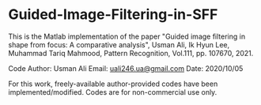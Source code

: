 # Guided-Image-Filtering-in-SFF

This is the Matlab implementation of the paper
"Guided image filtering in shape from focus: A comparative analysis", Usman Ali, Ik Hyun Lee, Muhammad Tariq Mahmood, Pattern Recognition, Vol.111, pp. 107670, 2021.

Code Author: Usman Ali
Email: uali246.ua@gmail.com
Date: 2020/10/05

For this work, freely-available author-provided codes have been implemented/modified. Codes are for non-commercial use only.
